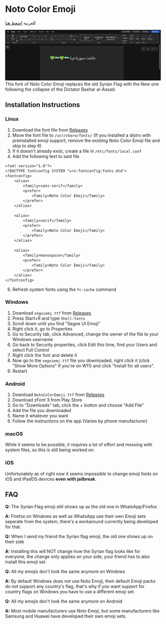 # Noto Color Emoji
للعربية [إضغط هنا](https://github.com/WhakEi/Noto-Color-Emoji/blob/master/README-AR.md)

![Example Image](https://github.com/WhakEi/Noto-Color-Emoji/blob/main/images/noto.png)
This fork of Noto Color Emoji replaces the old Syrian Flag with the New one following the collapse of the Dictator Bashar al-Assad.

## Installation Instructions
### Linux

1. Download the font file from [Releases](https://github.com/WhakEi/Noto-Color-Emoji/releases/tag/Main)
2. Move the font file to `/usr/share/fonts/`
(If you installed a distro with preinstalled emoji support, remove the existing Noto Color Emoji file and skip to step 6)
4. If it doesn't already exist, create a file in `/etc/fonts/local.conf`
5. Add the following text to said file
```
<?xml version="1.0"?>
<!DOCTYPE fontconfig SYSTEM "urn:fontconfig:fonts.dtd">
<fontconfig>
    <alias>
        <family>sans-serif</family>
        <prefer>
            <family>Noto Color Emoji</family>
        </prefer>
    </alias>

    <alias>
        <family>serif</family>
        <prefer>
            <family>Noto Color Emoji</family>
        </prefer>
    </alias>

    <alias>
        <family>monospace</family>
        <prefer>
            <family>Noto Color Emoji</family>
        </prefer>
    </alias>
</fontconfig>
```
6. Refresh system fonts using the `fc-cache` command

### Windows
1. Download `seguiemj.ttf` from [Releases](https://github.com/WhakEi/Noto-Color-Emoji/releases/tag/Main)
2. Press Start+R and type `Shell:fonts`
3. Scroll down until you find "Segoe UI Emoji"
4. Right click it, go to Properties
5. Go to Security tab, click Advanced, change the owner of the file to your Windows username
6. Go back to Security properties, click Edit this time, find your Users and select Full Control
7. Right click the font and delete it
8. Now go to the `seguiemj.ttf` file you downloaded, right click it (click "Show More Options" if you're on W11) and click "Install for all users".
9. Restart

### Android
1. Download `NotoColorEmoji.ttf` from [Releases](https://github.com/WhakEi/Noto-Color-Emoji/releases/tag/Main)
2. Download zFont 3 from Play Store
3. Go to "Downloads" tab, click the + button and choose "Add File"
4. Add the file you downloaded
5. Name it whatever you want
6. Follow the instructions on the app (Varies by phone manufacturer)

### macOS
While it seems to be possible, it requires a lot of effort and messing with system files, so this is still being worked on.

### iOS
Unfortunately as of right now it seems impossible to change emoji fonts on iOS and iPadOS devices **even with jailbreak**.

## FAQ
**Q:** The Syrian Flag emoji still shows up as the old one in WhatsApp/Firefox

**A:** Firefox on Windows as well as WhatsApp use their own Emoji sets seperate from the system, there's a workaround currently being developed for that.


**Q:** When I send my friend the Syrian flag emoji, the old one shows up on their side

**A:** Installing this will NOT change how the Syrian flag looks like for everyone, the change only applies on your side, your friend has to also install this emoji set.


**Q:** All my emojis don't look the same anymore on Windows

**A:** By default Windows does not use Noto Emoji, their default Emoji packs do not support any country's flag, that's why if you want support for country flags on Windows you have to use a different emoji set.


**Q:** All my emojis don't look the same anymore on Android

**A:** Most mobile manufacturers use Noto Emoji, but some manufacturers like Samsung and Huawei have developed their own emoji sets.
